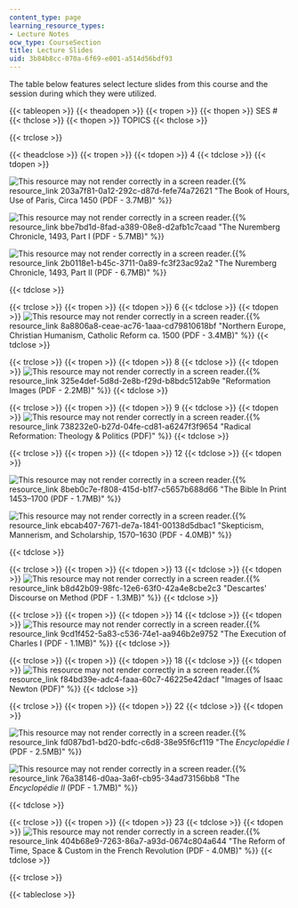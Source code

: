 ```yaml
---
content_type: page
learning_resource_types:
- Lecture Notes
ocw_type: CourseSection
title: Lecture Slides
uid: 3b84b8cc-070a-6f69-e001-a514d56bdf93
---
```


The table below features select lecture slides from this course and the session during which they were utilized.

{{< tableopen >}}
{{< theadopen >}}
{{< tropen >}}
{{< thopen >}}
SES #
{{< thclose >}}
{{< thopen >}}
TOPICS
{{< thclose >}}

{{< trclose >}}

{{< theadclose >}}
{{< tropen >}}
{{< tdopen >}}
4
{{< tdclose >}}
{{< tdopen >}}


![This resource may not render correctly in a screen reader.](/images/inacessible.gif){{% resource_link 203a7f81-0a12-292c-d87d-fefe74a72621 "The Book of Hours, Use of Paris, Circa 1450 (PDF - 3.7MB)" %}}

![This resource may not render correctly in a screen reader.](/images/inacessible.gif){{% resource_link bbe7bd1d-8fad-a389-08e8-d2afb1c7caad "The Nuremberg Chronicle, 1493, Part I (PDF - 5.7MB)" %}}

![This resource may not render correctly in a screen reader.](/images/inacessible.gif){{% resource_link 2b0118e1-b45c-3711-0a89-fc3f23ac92a2 "The Nuremberg Chronicle, 1493, Part II (PDF - 6.7MB)" %}}


{{< tdclose >}}

{{< trclose >}}
{{< tropen >}}
{{< tdopen >}}
6
{{< tdclose >}}
{{< tdopen >}}
![This resource may not render correctly in a screen reader.](/images/inacessible.gif){{% resource_link 8a8806a8-ceae-ac76-1aaa-cd79810618bf "Northern Europe, Christian Humanism, Catholic Reform ca. 1500 (PDF - 3.4MB)" %}}
{{< tdclose >}}

{{< trclose >}}
{{< tropen >}}
{{< tdopen >}}
8
{{< tdclose >}}
{{< tdopen >}}
![This resource may not render correctly in a screen reader.](/images/inacessible.gif){{% resource_link 325e4def-5d8d-2e8b-f29d-b8bdc512ab9e "Reformation Images (PDF - 2.2MB)" %}}
{{< tdclose >}}

{{< trclose >}}
{{< tropen >}}
{{< tdopen >}}
9
{{< tdclose >}}
{{< tdopen >}}
![This resource may not render correctly in a screen reader.](/images/inacessible.gif){{% resource_link 738232e0-b27d-04fe-cd81-a6247f3f9654 "Radical Reformation: Theology & Politics (PDF)" %}}
{{< tdclose >}}

{{< trclose >}}
{{< tropen >}}
{{< tdopen >}}
12
{{< tdclose >}}
{{< tdopen >}}


![This resource may not render correctly in a screen reader.](/images/inacessible.gif){{% resource_link 8beb0c7e-f808-415d-b1f7-c5657b688d66 "The Bible In Print 1453–1700 (PDF - 1.7MB)" %}}

![This resource may not render correctly in a screen reader.](/images/inacessible.gif){{% resource_link ebcab407-7671-de7a-1841-00138d5dbac1 "Skepticism, Mannerism, and Scholarship, 1570–1630 (PDF - 4.0MB)" %}}


{{< tdclose >}}

{{< trclose >}}
{{< tropen >}}
{{< tdopen >}}
13
{{< tdclose >}}
{{< tdopen >}}
![This resource may not render correctly in a screen reader.](/images/inacessible.gif){{% resource_link b8d42b09-98fc-12e6-63f0-42a4e8cbe2c3 "Descartes' Discourse on Method (PDF - 1.3MB)" %}}
{{< tdclose >}}

{{< trclose >}}
{{< tropen >}}
{{< tdopen >}}
14
{{< tdclose >}}
{{< tdopen >}}
![This resource may not render correctly in a screen reader.](/images/inacessible.gif){{% resource_link 9cd1f452-5a83-c536-74e1-aa946b2e9752 "The Execution of Charles I (PDF - 1.1MB)" %}}
{{< tdclose >}}

{{< trclose >}}
{{< tropen >}}
{{< tdopen >}}
18
{{< tdclose >}}
{{< tdopen >}}
![This resource may not render correctly in a screen reader.](/images/inacessible.gif){{% resource_link f84bd39e-adc4-faaa-60c7-46225e42dacf "Images of Isaac Newton (PDF)" %}}
{{< tdclose >}}

{{< trclose >}}
{{< tropen >}}
{{< tdopen >}}
22
{{< tdclose >}}
{{< tdopen >}}


![This resource may not render correctly in a screen reader.](/images/inacessible.gif){{% resource_link fd087bd1-bd20-bdfc-c6d8-38e95f6cf119 "The _Encyclopédie I_ (PDF - 2.5MB)" %}}

![This resource may not render correctly in a screen reader.](/images/inacessible.gif){{% resource_link 76a38146-d0aa-3a6f-cb95-34ad73156bb8 "The _Encyclopédie II_ (PDF - 1.7MB)" %}}


{{< tdclose >}}

{{< trclose >}}
{{< tropen >}}
{{< tdopen >}}
23
{{< tdclose >}}
{{< tdopen >}}
![This resource may not render correctly in a screen reader.](/images/inacessible.gif){{% resource_link 404b68e9-7263-86a7-a93d-0674c804a644 "The Reform of Time, Space & Custom in the French Revolution (PDF - 4.0MB)" %}}
{{< tdclose >}}

{{< trclose >}}

{{< tableclose >}}